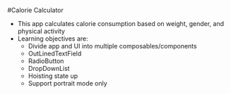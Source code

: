 #Calorie Calculator
- This app calculates calorie consumption
based on weight, gender, and physical activity
- Learning objectives are:
  - Divide app and UI into multiple composables/components
  - OutLinedTextField
  - RadioButton
  - DropDownList
  - Hoisting state up
  - Support portrait mode only
